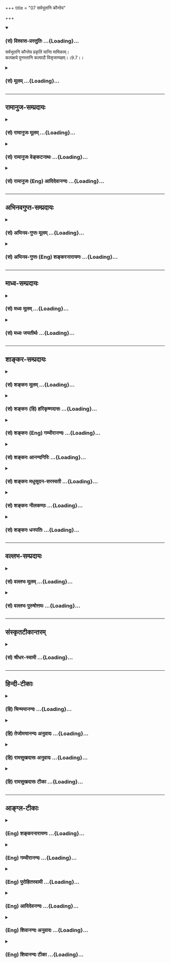 +++
title = "07 सर्वभूतानि कौन्तेय"

+++
<div class="js_include" newlevelforh1="3" title="(सं) विश्वास-प्रस्तुतिः" unfilled url="/purANam/mahAbhAratam/06-bhIShma-parva/02-bhagavad-gItA-parva/saMskRtam/vishvAsa-prastutiH/09_rAja-vidyA-rAja-guhy/07_sarvabhUtAni_kaun.md">
<details open><summary><h3>(सं) विश्वास-प्रस्तुतिः ...{Loading}...</h3></summary>

सर्वभूतानि कौन्तेय प्रकृतिं यान्ति मामिकाम्।  
कल्पक्षये पुनस्तानि कल्पादौ विसृजाम्यहम्।।9.7।।
</details>
</div>
<div class="js_include collapsed" newlevelforh1="3" title="(सं) मूलम्" unfilled url="/purANam/mahAbhAratam/06-bhIShma-parva/02-bhagavad-gItA-parva/saMskRtam/mUlam/09_rAja-vidyA-rAja-guhy/07_sarvabhUtAni_kaun.md">
<details><summary><h3>(सं) मूलम् ...{Loading}...</h3></summary>

सर्वभूतानि कौन्तेय प्रकृतिं यान्ति मामिकाम्।  
कल्पक्षये पुनस्तानि कल्पादौ विसृजाम्यहम्।।9.7।।
</details>
</div>


_________________
## रामानुज-सम्प्रदायः
<div class="js_include collapsed" newlevelforh1="3" title="(सं) रामानुजः मूलम्" unfilled url="/purANam/mahAbhAratam/06-bhIShma-parva/02-bhagavad-gItA-parva/saMskRtam/rAmAnujaH/mUlam/09_rAja-vidyA-rAja-guhy/07_sarvabhUtAni_kaun.md">
<details><summary><h3>(सं) रामानुजः मूलम् ...{Loading}...</h3></summary>

।।9.7।। स्थावरजङ्गमात्मकानि **सर्वाणि भूतानि मामिकां** मच्छरीरभूतां
**प्रकृतिं** तमःशब्दवाच्यां नामरूपविभागानर्हां **कल्पक्षये**
चतुर्मुखावसानसमये मत्संकल्पाद् **यान्ति। तानि** एव भूतानि **कल्पादौ पुनः
विसृजामि अहम्।** यथा आह मनुः -- आसीदिदं तमोभूतम् (मनु0 1।5)सोऽभिध्याय
शरीरात् स्वात् (मनु0 1।8) इति श्रुतिरपि -- यस्याव्यक्तं शरीरम् (सु0 उ₀
7) इत्यादिकाअव्यक्तमक्षरे लीयते अक्षरं तमसि लीयते; तमः परे देवे एकीभवति
(सु0 उ₀ 2)तम आसीत्तमसा गूढमग्रेऽप्रकेतम् (ऋ0 सं0 8।7।17।3) इति च।

</details>
</div>
<div class="js_include collapsed" newlevelforh1="3" title="(सं) रामानुजः वेङ्कटनाथः" unfilled url="/purANam/mahAbhAratam/06-bhIShma-parva/02-bhagavad-gItA-parva/saMskRtam/rAmAnujaH/venkaTanAthaH/09_rAja-vidyA-rAja-guhy/07_sarvabhUtAni_kaun.md">
<details><summary><h3>(सं) रामानुजः वेङ्कटनाथः ...{Loading}...</h3></summary>

  
  
।।9.7।। अप्रस्तुतसृष्टिप्रलयाभिधानस्य सङ्गतिमाह -- सकलेति।
प्रवृत्तिश्चेत्यर्थसिद्धोक्तिःमामिकाम् इत्यनेन शेषत्वं सिद्धम् तच्च
शरीरतयेत्यत्रावगतंयस्य तमः शरीरम् \[बृ.उ.3।7।93\] इति
अतोमच्छरीरभूतामित्युक्तम्। सर्वभूतशब्देन समस्तकार्यावस्थासङ्ग्रहात् --
तमश्शब्दवाच्यामित्युक्तम्। तमः ৷৷. एकीभवति \[सु.उ.2\]
इत्युक्तप्रदर्शनंनामरूपविभागानर्हामिति। सर्वभूतशब्दात्;प्रकृतिं यान्ति
इति वचनाच्च प्राकृतप्रलय एवात्र विवक्षित इत्याहचतुर्मुखावसानसमय इति।
कल्पक्षये -- अन्तिमब्रह्मदिवसावसान इत्यर्थः। कल्पानां क्षय इति वा
विवक्षितम्। ब्रह्मायुःपरो वाऽत्र कल्पशब्दः;संहर्ता च स्वयं प्रभुः
\[वि.पु.1।2।64\]मनसैव जगत्सृष्टिं संहारं च करोति यः \[वि.पु.5।22।15\]
इत्याद्युक्तेः; अत्रैवपुनस्तानि विसृजामि इति वचनाच्च। मदीयां प्रकृतिं
यापयामीत्यभिप्रायः। तदाह -- मत्सङ्कल्पाद्यान्तीति। तानि --
तत्सजातीयानीत्यर्थः तदभिप्रायेणतान्येवेत्युक्तम्। यथर्तुष्वृतुलिङ्गानि
नानारूपाणि पर्यये। दृश्यन्ते तानि तान्येव \[वि.पु.1।5।65\] इतिवत्। यथा
कुन्तीशरीरात्तवोत्पत्तिस्त्वयाऽनुपलब्धाप्याप्तवाक्याद्दृढप्रतिपन्ना; तथा
मच्छरीरात्प्रपञ्चस्योत्पत्तिं ममैव वाक्यादभ्युपगच्छेतिकौन्तेय इत्यस्य
भावः। मच्छरीरभूतां ৷৷. तमश्शब्दवाच्याम् इति स्वोक्तमर्थं
भेषजायमानयत्किञ्चनोक्तेर्मनोर्वचनेन संवादयति -- यथाहेति। आसीदिदम्
इत्यादिकायां सप्तश्लोक्यां नारायणस्यैव परमकारणत्वं ब्रह्मादेरशेषस्य
तद्विसृष्टत्वं च सुव्यक्तमुक्तमनुसन्धेयम्। कारणावस्थस्याप्यचिद्द्रव्यस्य
परमात्मशरीरतयाऽत्यन्तभिन्नत्वे तमश्शब्दवाच्यत्वादौ च मनोरुपबृंहणीयां
श्रुतिं दर्शयति -- श्रुतिरपीति।  
  

</details>
</div>
<div class="js_include collapsed" newlevelforh1="3" title="(सं) रामानुजः (Eng) आदिदेवानन्दः" unfilled url="/purANam/mahAbhAratam/06-bhIShma-parva/02-bhagavad-gItA-parva/saMskRtam/rAmAnujaH/english/AdidevAnandaH/09_rAja-vidyA-rAja-guhy/07_sarvabhUtAni_kaun.md">
<details><summary><h3>(सं) रामानुजः (Eng) आदिदेवानन्दः ...{Loading}...</h3></summary>

9.7 All the mobile and immobile entities enter into My Prakrti at the
end of a cycle, namely at the end of Brahma's life in accordance with My
will. This Prakrti, constituting My body, is designated by the term
Tamas, as it cannot be differentiated into name and form. I again send
forth the very same beings at the beginning of a cycle. Manu declares
accordingly: 'This universe became Tamas ৷৷. by an act of will. He
produced it out of His body' (Manu, 1.5.8). The Srutis also declare
thus: 'He whose body is Avyakta' (Su. U., 7); 'The Avyakta merges into
Aksara, the Aksara into Tamas' (Ibid., 2); and also 'There was Tamas;
the intelligence was concealed by Tamas' (Tai. Br., 1.8.9).

</details>
</div>


_________________
## अभिनवगुप्त-सम्प्रदायः
<div class="js_include collapsed" newlevelforh1="3" title="(सं) अभिनव-गुप्तः मूलम्" unfilled url="/purANam/mahAbhAratam/06-bhIShma-parva/02-bhagavad-gItA-parva/saMskRtam/abhinava-guptaH/mUlam/09_rAja-vidyA-rAja-guhy/07_sarvabhUtAni_kaun.md">
<details><summary><h3>(सं) अभिनव-गुप्तः मूलम् ...{Loading}...</h3></summary>

।।9.7।। सर्वेति। प्रकृतिं; अव्यक्तरूपाम्।

</details>
</div>
<div class="js_include collapsed" newlevelforh1="3" title="(सं) अभिनव-गुप्तः (Eng) शङ्करनारायणः" unfilled url="/purANam/mahAbhAratam/06-bhIShma-parva/02-bhagavad-gItA-parva/saMskRtam/abhinava-guptaH/english/shankaranArAyaNaH/09_rAja-vidyA-rAja-guhy/07_sarvabhUtAni_kaun.md">
<details><summary><h3>(सं) अभिनव-गुप्तः (Eng) शङ्करनारायणः ...{Loading}...</h3></summary>

9.7 Sarva- etc. Nature : unmanifest form.

</details>
</div>


_________________
## माध्व-सम्प्रदायः
<div class="js_include collapsed" newlevelforh1="3" title="(सं) मध्वः मूलम्" unfilled url="/purANam/mahAbhAratam/06-bhIShma-parva/02-bhagavad-gItA-parva/saMskRtam/madhvaH/mUlam/09_rAja-vidyA-rAja-guhy/07_sarvabhUtAni_kaun.md">
<details><summary><h3>(सं) मध्वः मूलम् ...{Loading}...</h3></summary>

।।9.7।। ज्ञानप्रदर्शनार्थं प्रलयादि प्रपञ्चयति -- सर्वभूतानीत्यादिना।

</details>
</div>
<div class="js_include collapsed" newlevelforh1="3" title="(सं) मध्वः जयतीर्थः" unfilled url="/purANam/mahAbhAratam/06-bhIShma-parva/02-bhagavad-gItA-parva/saMskRtam/madhvaH/jayatIrthaH/09_rAja-vidyA-rAja-guhy/07_sarvabhUtAni_kaun.md">
<details><summary><h3>(सं) मध्वः जयतीर्थः ...{Loading}...</h3></summary>

।।9.7।। यथामया ततम् \[9।4\] इत्याद्युक्तोपपादनार्थान्युत्तरवाक्यानि; न
तथा सर्वभूतानीत्यादि किन्तु स्वतन्त्रमेव ज्ञानप्रतिपादकमिति भावेनाह --
**ज्ञाने**ति। प्रलयादीति तत्कारणत्वम्;प्रकृतिं स्वामवष्टभ्य \[9।8\],इति
वचनात्।

</details>
</div>


_________________
## शाङ्कर-सम्प्रदायः
<div class="js_include collapsed" newlevelforh1="3" title="(सं) शङ्करः मूलम्" unfilled url="/purANam/mahAbhAratam/06-bhIShma-parva/02-bhagavad-gItA-parva/saMskRtam/shankaraH/mUlam/09_rAja-vidyA-rAja-guhy/07_sarvabhUtAni_kaun.md">
<details><summary><h3>(सं) शङ्करः मूलम् ...{Loading}...</h3></summary>

।।9.7।। --,**सर्वभूतानि कौन्तेय प्रकृतिं** त्रिगुणात्मिकाम् अपरां
निकृष्टां **यान्ति मामिकां** मदीयां **कल्पक्षये** प्रलयकाले। **पुनः**
भूयः **तानि** भूतानि उत्पत्तिकाले **कल्पादौ विसृजामि** उत्पादयामि अहं
पूर्ववत्।। एवम् अविद्यालक्षणाम् --,

</details>
</div>
<div class="js_include collapsed" newlevelforh1="3" title="(सं) शङ्करः (हि) हरिकृष्णदासः" unfilled url="/purANam/mahAbhAratam/06-bhIShma-parva/02-bhagavad-gItA-parva/saMskRtam/shankaraH/hindI/harikRShNadAsaH/09_rAja-vidyA-rAja-guhy/07_sarvabhUtAni_kaun.md">
<details><summary><h3>(सं) शङ्करः (हि) हरिकृष्णदासः ...{Loading}...</h3></summary>

।।9.7।। इस प्रकार जगत्के स्थितिकालमें; आकाशमें वायुकी भाँति; मुझमें स्थित
जो समस्त भूत हैं वे --, सम्पूर्ण प्राणी; हे कुन्तीपुत्र प्रलयकालमें मेरी
त्रिगुणमयी -- अपरानिकृष्ट प्रकृतिको प्राप्त हो जाते हैं और फिर कल्पके
आदिमें अर्थात् उत्पत्तिकालमें मैं पहलेकी भाँति पुनः उन प्राणियोंको रचता
हूँ -- उत्पन्न करता हूँ।

</details>
</div>
<div class="js_include collapsed" newlevelforh1="3" title="(सं) शङ्करः (Eng) गम्भीरानन्दः" unfilled url="/purANam/mahAbhAratam/06-bhIShma-parva/02-bhagavad-gItA-parva/saMskRtam/shankaraH/english/gambhIrAnandaH/09_rAja-vidyA-rAja-guhy/07_sarvabhUtAni_kaun.md">
<details><summary><h3>(सं) शङ्करः (Eng) गम्भीरानन्दः ...{Loading}...</h3></summary>

9.7 Kaunteya, O son of Kunti; sarva-bhutani, all the beings-all the
beings which, like wind abiding in space, abide thus in Me during their
period of existence; yanti, go back; kalpa-ksaye, at the end of a cycle,
at the time of dissolution; mamikam prakrtim, to My Prakrti which
consists of the three gunas (alities; see 7.13) and is (called My) lower
Nature. Punah, again; aham, I; visrjami, project forth, create; tani,
them, the beings, as before \[As before: as in previous cycles of
creation.\]; kalpadau, at the beginning of a cycle, at the time of
creation.

</details>
</div>
<div class="js_include collapsed" newlevelforh1="3" title="(सं) शङ्करः आनन्दगिरिः" unfilled url="/purANam/mahAbhAratam/06-bhIShma-parva/02-bhagavad-gItA-parva/saMskRtam/shankaraH/AnandagiriH/09_rAja-vidyA-rAja-guhy/07_sarvabhUtAni_kaun.md">
<details><summary><h3>(सं) शङ्करः आनन्दगिरिः ...{Loading}...</h3></summary>

।।9.7।। आकाशे वाय्वादिस्थितिवदाकाशादीनि भूतानि स्थितिकाले परमेश्वरे
स्थितानि चेत्तर्हि प्रलयकाले ततोऽन्यत्र तिष्ठेयुरित्याशङ्क्याह --
**एवमिति।** प्रकृतिशब्दस्य स्वभाववचनत्वं व्यावर्तयति --
**त्रिगुणात्मिकामिति।** सा चापरेयमिति प्रागेव सूचितेत्याह --
**अपरामिति।** तस्याश्चेश्वराधीनत्वेनास्वातन्त्र्यमाह -- **मदीयामिति।**
प्रलयकाले भूतानि यथोक्तां प्रकृतिं यान्ति चेदुत्पत्तिकालेऽपि
ततस्तेषामुत्पत्तेरीश्वराधीनत्वं भूतसृष्टेर्न स्यादित्याशङ्क्याह --
**पुनरिति।**

</details>
</div>
<div class="js_include collapsed" newlevelforh1="3" title="(सं) शङ्करः मधुसूदन-सरस्वती" unfilled url="/purANam/mahAbhAratam/06-bhIShma-parva/02-bhagavad-gItA-parva/saMskRtam/shankaraH/madhusUdana-sarasvatI/09_rAja-vidyA-rAja-guhy/07_sarvabhUtAni_kaun.md">
<details><summary><h3>(सं) शङ्करः मधुसूदन-सरस्वती ...{Loading}...</h3></summary>

।।9.7।। एवमुत्पत्तिकाले स्थितिकाले च कल्पितेन
प्रपञ्चेनासङ्गस्यात्मनोऽसंश्लेषमुक्त्वा प्रलयेऽपि तमाह -- सर्वाणि भूतानि
कल्पक्षये प्रलयकाले मामिकां मच्छक्तित्वेन कल्पितां प्रकृतिं
त्रिगुणात्मिकां मायां स्वकारणभूतां यान्ति। तत्रैव सूक्ष्मरूपेण लीयन्त
इत्यर्थः। हे कौन्तेयेत्युक्तार्थम्। पुनस्तानि कल्पादौ सर्गकाले विसृजामि
प्रकृतावविभागापन्नानि विभागेन व्यनज्मि। अहं सर्वज्ञः सर्वशक्तिरीश्वरः।

</details>
</div>
<div class="js_include collapsed" newlevelforh1="3" title="(सं) शङ्करः नीलकण्ठः" unfilled url="/purANam/mahAbhAratam/06-bhIShma-parva/02-bhagavad-gItA-parva/saMskRtam/shankaraH/nIlakaNThaH/09_rAja-vidyA-rAja-guhy/07_sarvabhUtAni_kaun.md">
<details><summary><h3>(सं) शङ्करः नीलकण्ठः ...{Loading}...</h3></summary>

।।9.7।। नन्वेवमुपाधिरहितस्यैव ब्रह्मणि लयश्चेदुपाधेः का गतिरित्याशङ्क्याह
-- **सर्वेति।** सर्वाणि भूतानि स्थावरजंगमशरीराणि मामिकां मम मायाविनः
प्रकृतिं त्रिगुणात्मिकामपरां सूक्ष्मभूम्याद्यात्मिकां यान्ति प्रविशन्ति।
कदा यान्ति कल्पक्षये। पुनश्च तान्येव भूतानि प्रकृतौ सुप्ताविव
संस्कारात्मना स्थितानि एकतां गतानि कल्पादौ विसृजामि विविधरूपेण सृजाम्यहं
कारणात्मा मायावी।

</details>
</div>
<div class="js_include collapsed" newlevelforh1="3" title="(सं) शङ्करः धनपतिः" unfilled url="/purANam/mahAbhAratam/06-bhIShma-parva/02-bhagavad-gItA-parva/saMskRtam/shankaraH/dhanapatiH/09_rAja-vidyA-rAja-guhy/07_sarvabhUtAni_kaun.md">
<details><summary><h3>(सं) शङ्करः धनपतिः ...{Loading}...</h3></summary>

।।9.7।। आकाशे वायुरिवाकाशादीनि समस्तभूतानि स्थितिकाले मयि
स्थितानीत्युक्तम्; इदानीं लयकाले उत्पत्तिकाले च मयि तिष्ठन्तीति वक्तुं
स्वाधीनप्रकृतौ सर्वेषां भूतानां लयं स्वस्मादुत्पत्तिं चाह -- सर्वेति।
सर्वभूतानि प्रकृतिं त्रिगुणात्मिकामपरां माया मामिकां मदीयाम्।
मदधीनामितियावत्। नतु स्वतन्त्रां कल्पक्षये यान्ति तस्यां लीयन्त
इत्यर्थः। कल्पक्षय इत्यस्य सर्वभूतानि प्रकृतिमिति स्वारस्यात् ब्राह्मे
प्रलयकाले इत्यर्थः। पुनर्भूस्तानि ब्रह्मादीनि सर्वभूतानि
कल्पादावुत्पत्तिकालेऽहं सृजामि पूर्ववदुत्पादयामि। एतादृशोऽहं
त्वन्मातृभ्रातृपुत्ररुपेणाविर्भूत इत्यहो तव भाग्यमिति कौन्तेयेति
संबोधनाशयः।

</details>
</div>


_________________
## वल्लभ-सम्प्रदायः
<div class="js_include collapsed" newlevelforh1="3" title="(सं) वल्लभः मूलम्" unfilled url="/purANam/mahAbhAratam/06-bhIShma-parva/02-bhagavad-gItA-parva/saMskRtam/vallabhaH/mUlam/09_rAja-vidyA-rAja-guhy/07_sarvabhUtAni_kaun.md">
<details><summary><h3>(सं) वल्लभः मूलम् ...{Loading}...</h3></summary>

।।9.7।। तदेवमसङ्गस्यैव योगैश्वर्यशक्त्या (मायया)
स्थितिप्रवृत्तिहेतुत्वमुक्तम्; सर्गप्रलयहेतुत्वं चाह -- सर्वेति।
स्थावरजङ्गमात्मकानि वियदादीनि च कल्पक्षये शतं कल्पा ब्रह्मणो
वर्षात्मकास्तेषां क्षयेऽवान्तरे च प्रातिलोम्येन,मामिकां
मत्क्रियाशक्त्यंशां त्रिगुणां मच्छायाभूतां मदधीनां प्रकृतिं
पृथग्भूततत्त्वस्वरूपां तमश्शब्दश्रुतां नामरूपविभागानर्हां यान्ति तत्र
प्रलीयन्ते। पुनः कल्पादौ विसृजामि तान्यहमक्षरात्मा प्रकृतिपुरुषद्वारा।
मम न तैर्लेपः प्रकृतिगतत्वात्तेषामिति भावः।

</details>
</div>
<div class="js_include collapsed" newlevelforh1="3" title="(सं) वल्लभः पुरुषोत्तमः" unfilled url="/purANam/mahAbhAratam/06-bhIShma-parva/02-bhagavad-gItA-parva/saMskRtam/vallabhaH/puruShottamaH/09_rAja-vidyA-rAja-guhy/07_sarvabhUtAni_kaun.md">
<details><summary><h3>(सं) वल्लभः पुरुषोत्तमः ...{Loading}...</h3></summary>

  
  
।।9.7।। ननु भगवद्गतानां भवति स्थितानां नाशः कथं इत्याशङ्क्याह --
सर्वभूतानीति। हे कौन्तेय कृपैकपात्र कल्पक्षये कल्पसमाप्तौ सर्वभूतानि
मामिकां प्रकृतिं स्वरतीच्छारूपां यान्ति। पुनस्तानि कल्पादौ
प्रपञ्चक्रीडेच्छया अहं विसृजामि विशेषेण नीचोच्चप्रकारेण वैचित्र्यार्थं
सृजामि।  
  

</details>
</div>


_________________
## संस्कृतटीकान्तरम्
<div class="js_include collapsed" newlevelforh1="3" title="(सं) श्रीधर-स्वामी" unfilled url="/purANam/mahAbhAratam/06-bhIShma-parva/02-bhagavad-gItA-parva/saMskRtam/shrIdhara-svAmI/09_rAja-vidyA-rAja-guhy/07_sarvabhUtAni_kaun.md">
<details><summary><h3>(सं) श्रीधर-स्वामी ...{Loading}...</h3></summary>

।।9.7।। तदेवमसङ्गस्य योगमायया स्थितिहेतुत्वमुक्तम् तयैव
सृष्टिप्रलयहेतुत्वं चाहं **-- सर्वेति।** कल्पक्षये प्रलयकाले सर्वाणि
भूतानि मदीयां प्रकृतिं यान्ति त्रिगुणात्मिकायां मायायां लीयन्ते; पुनः
कल्पादौ सृष्टिकाले तानि विसृजामि विशेषेण सृजामि।

</details>
</div>


_________________
## हिन्दी-टीकाः
<div class="js_include collapsed" newlevelforh1="3" title="(हि) चिन्मयानन्दः" unfilled url="/purANam/mahAbhAratam/06-bhIShma-parva/02-bhagavad-gItA-parva/hindI/chinmayAnandaH/09_rAja-vidyA-rAja-guhy/07_sarvabhUtAni_kaun.md">
<details><summary><h3>(हि) चिन्मयानन्दः ...{Loading}...</h3></summary>

।।9.7।। See commentary under 9.8.

</details>
</div>
<div class="js_include collapsed" newlevelforh1="3" title="(हि) तेजोमयानन्दः अनुवादः" unfilled url="/purANam/mahAbhAratam/06-bhIShma-parva/02-bhagavad-gItA-parva/hindI/tejomayAnandaH/anuvAdaH/09_rAja-vidyA-rAja-guhy/07_sarvabhUtAni_kaun.md">
<details><summary><h3>(हि) तेजोमयानन्दः अनुवादः ...{Loading}...</h3></summary>

।।9.7।। हे कौन्तेय ! (एक) कल्प के अन्त में समस्त भूत मेरी प्रकृति को
प्राप्त होते हैं; और (दूसरे) कल्प के प्रारम्भ में उनको मैं फिर रचता
हूँ।।

</details>
</div>
<div class="js_include collapsed" newlevelforh1="3" title="(हि) रामसुखदासः अनुवादः" unfilled url="/purANam/mahAbhAratam/06-bhIShma-parva/02-bhagavad-gItA-parva/hindI/rAmasukhadAsaH/anuvAdaH/09_rAja-vidyA-rAja-guhy/07_sarvabhUtAni_kaun.md">
<details><summary><h3>(हि) रामसुखदासः अनुवादः ...{Loading}...</h3></summary>

।।9.7।। हे कुन्तीनन्दन ! कल्पोंका क्षय होनेपर सम्पूर्ण प्राणी मेरी
प्रकृतिको प्राप्त होते हैं और कल्पोंके आदिमें मैं फिर उनकी रचना करता
हूँ।

</details>
</div>
<div class="js_include collapsed" newlevelforh1="3" title="(हि) रामसुखदासः टीका" unfilled url="/purANam/mahAbhAratam/06-bhIShma-parva/02-bhagavad-gItA-parva/hindI/rAmasukhadAsaH/TIkA/09_rAja-vidyA-rAja-guhy/07_sarvabhUtAni_kaun.md">
<details><summary><h3>(हि) रामसुखदासः टीका ...{Loading}...</h3></summary>

।।9.7।।***व्याख्या--'*सर्वभूतानि कौन्तेय प्रकृतिं यान्ति मामिकां
कल्पक्षये'** -- सम्पूर्ण प्राणी मेरे ही अंश हैं और सदा मेरेमें ही स्थित
रहनेवाले हैं। परन्तु वे प्रकृति और प्रकृतिके कार्य शरीर आदिके साथ
तादात्म्य (मैं-मेरेपनका सम्बन्ध) करके जो कुछ भी कर्म करते हैं, उन कर्मों
तथा उनके फलोंके साथ उनका सम्बन्ध जुड़ता जाता है, जिससे वे बार-बार
जन्मते-मरते रहते हैं। जब महाप्रलयका समय आता है,(जिसमें ब्रह्माजी सौ
वर्षकी आयु पूरी होनेपर लीन हो जाते हैं), उस समय प्रकृतिके परवश हुए वे
सम्पूर्ण प्राणी प्रकृतिजन्य सम्बन्धको लेकर अर्थात् अपने-अपने कर्मोंको
लेकर मेरी प्रकृतिमें लीन हो जाते हैं। महासर्गके समय प्राणियोंका जो स्वभाव
होता है, उसी स्वभावको लेकर वे महाप्रलयमें लीन होते हैं।  
  
**'पुनस्तानि कल्पादौ विसृजाम्यहम्'--** महाप्रलयके समय अपने-अपने कर्मोंको
लेकर प्रकृतिमें लीन हुए प्राणियोंके कर्म जब परिपक्व होकर फल देनेके लिये
उन्मुख हो जाते हैं, तब प्रभुके मनमें **'बहु स्यां प्रजायेय'** ऐसा संकल्प
हो जाता है। यही महासर्गका आरम्भ है। इसीको आठवें अध्यायके तीसरे श्लोकमें
कहा है -- **'भूतभावोद्भवकरो विसर्गः कर्मसंज्ञितः'** अर्थात् सम्पूर्ण
प्राणियोंका जो होनापन है, उसको प्रकट करनेके लिये भगवान्का जो संकल्प है,
यही विसर्ग (त्याग) है और यही आदिकर्म है। चौदहवें अध्यायमें इसीको
**'गर्भं'** **'दधाम्यहम्'** (14। 3) और **'अहं बीजप्रदः पिता'** (14। 4)
कहा है। तात्पर्य यह हुआ कि कल्पोंके आदिमें अर्थात् महासर्गके आदिमें
ब्रह्माजीके प्रकट होनेपर मैं पुनः प्रकृतिमें लीन हुए, प्रकृतिके परवश
हुए, उन जीवोंका उनके कर्मोंके अनुसार उन-उन योनियों-(शरीरों-) के साथ
विशेष सम्बन्ध करा देता हूँ--यह मेरा उनको रचना है। इसीको भगवान्ने चौथे
अध्यायके तेरहवें श्लोकमें कहा है--**'चातुर्वर्ण्यं मया सृष्टं
गुणकर्मविभागशः'**अर्थात् मेरे द्वारा गुणों और कर्मोंके विभागपूर्वक चारों
वर्णोंकी रचना की गयी है। ब्रह्माजीके एक दिनका नाम 'कल्प' है, जो मानवीय एक
हजार चतुर्युगीका होता है। इतने ही समयकी ब्रह्माजीकी एक रात होती है। इस
हिसाबसे ब्रह्माजीकी आयु सौ वर्षोंकी होती है। ब्रह्माजीकी आयु समाप्त
होनेपर जब ब्रह्माजी लीन हो जाते हैं, उस महाप्रलयको यहाँ
'**कल्पक्षये'**पदसे कहा गया है। जब ब्रह्माजी पुनः प्रकट होते हैं, उस
महासर्गको यहाँ **'कल्पादौ'**पदसे कहा गया है।

</details>
</div>


_________________
## आङ्ग्ल-टीकाः
<div class="js_include collapsed" newlevelforh1="3" title="(Eng) शङ्करनारायणः" unfilled url="/purANam/mahAbhAratam/06-bhIShma-parva/02-bhagavad-gItA-parva/english/shankaranArAyaNaH/09_rAja-vidyA-rAja-guhy/07_sarvabhUtAni_kaun.md">
<details><summary><h3>(Eng) शङ्करनारायणः ...{Loading}...</h3></summary>

9.7. O son of Kunti, all beings pass into the nature \[of Mine\] at the
end of the Kalpa (the age of universe); I send them forth again at the
beginning of the \[next\] Kalpa.

</details>
</div>
<div class="js_include collapsed" newlevelforh1="3" title="(Eng) गम्भीरानन्दः" unfilled url="/purANam/mahAbhAratam/06-bhIShma-parva/02-bhagavad-gItA-parva/english/gambhIrAnandaH/09_rAja-vidyA-rAja-guhy/07_sarvabhUtAni_kaun.md">
<details><summary><h3>(Eng) गम्भीरानन्दः ...{Loading}...</h3></summary>

9.7 O son Kunti, all the beings go back at the end of a cycle to My
Prakrti. I project them forth again at the beginning of a cycle.

</details>
</div>
<div class="js_include collapsed" newlevelforh1="3" title="(Eng) पुरोहितस्वामी" unfilled url="/purANam/mahAbhAratam/06-bhIShma-parva/02-bhagavad-gItA-parva/english/purohitasvAmI/09_rAja-vidyA-rAja-guhy/07_sarvabhUtAni_kaun.md">
<details><summary><h3>(Eng) पुरोहितस्वामी ...{Loading}...</h3></summary>

9.7 All beings, O Arjuna, return at the close of every cosmic cycle into
the realm of Nature, which is a part of Me, and at the beginning of the
next I send them forth again.

</details>
</div>
<div class="js_include collapsed" newlevelforh1="3" title="(Eng) आदिदेवनन्दः" unfilled url="/purANam/mahAbhAratam/06-bhIShma-parva/02-bhagavad-gItA-parva/english/AdidevanandaH/09_rAja-vidyA-rAja-guhy/07_sarvabhUtAni_kaun.md">
<details><summary><h3>(Eng) आदिदेवनन्दः ...{Loading}...</h3></summary>

9.7 All beings, O Arjuna, enter into My Prakrti at the end of a cycle of
time. Again I send these forth at the beginning of a cycle of time.

</details>
</div>
<div class="js_include collapsed" newlevelforh1="3" title="(Eng) शिवानन्दः अनुवादः" unfilled url="/purANam/mahAbhAratam/06-bhIShma-parva/02-bhagavad-gItA-parva/english/shivAnandaH/anuvAdaH/09_rAja-vidyA-rAja-guhy/07_sarvabhUtAni_kaun.md">
<details><summary><h3>(Eng) शिवानन्दः अनुवादः ...{Loading}...</h3></summary>

9.7 All beings, O Arjuna, go into My Nature at the end of a Kalpa; I
send them forth again at the beginning of (the next) Kalpa.

</details>
</div>
<div class="js_include collapsed" newlevelforh1="3" title="(Eng) शिवानन्दः टीका" unfilled url="/purANam/mahAbhAratam/06-bhIShma-parva/02-bhagavad-gItA-parva/english/shivAnandaH/TIkA/09_rAja-vidyA-rAja-guhy/07_sarvabhUtAni_kaun.md">
<details><summary><h3>(Eng) शिवानन्दः टीका ...{Loading}...</h3></summary>

9.7 सर्वभूतानि all beings; कौन्तेय O Kaunteya; प्रकृतिम् to Nature;
यान्ति go; मामिकाम् My; कल्पक्षये at the end of the Kalpa; पुनः again;
तानि them; कल्पादौ at the beginning of the Kalpa; विसृजामि send forth;
अहम् I.Commentary Prakriti The inferior one or the lower Nature composed
of the three alities; Sattva; Rajas and Tamas.Just as the grass grows
from the earth and dries up in the earth; just as the ripples and waves
rise from the ocean and disappear in the ocean itself; just as the
dreams proceed from the mind and melt away in the mind itself when the
dreamer comes back to the waking state; so also the beings which arise
from Nature merge into it during dissolution or Pralaya.Pralaya is the
period of dissolution. MahaUtpatti is the time of creation.
(Cf.VIII.18;19)

</details>
</div>
